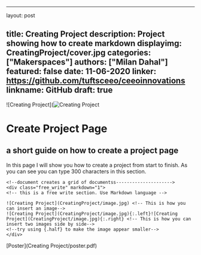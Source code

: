 
---
layout: post

title: Creating Project
description: Project showing how to create markdown
displayimg: CreatingProject/cover.jpg
categories: ["Makerspaces"]
authors: ["Milan Dahal"]
featured: false
date: 11-06-2020
linker: https://github.com/tuftsceeo/ceeoinnovations
linkname: GitHub
draft: true
---

<div class="image_text_overlay" markdown="1">

![Creating Project](![Creating Project](CreatingProject/cover.jpg)
# Create Project Page
## a short guide on how to create a project page
In this page I will show you how to create a project from start to finish. As you can see you can type 300 characters in this section. 
</div>

	<!--document creates a grid of documentss--------------------->
	<div class="free_write" markdown="1">
	<!-- this is a free write section. Use Markdown language -->

	![Creating Project](CreatingProject/image.jpg) <!-- This is how you can insert an image-->
	![Creating Project](CreatingProject/image.jpg){:.left}![Creating Project](CreatingProject/image.jpg){:.right} <!-- This is how you can insert two images side by side-->
	<!--try using {.half} to make the image appear smaller-->
	</div>
	
<div class="document" markdown="1">
[Poster](Creating Project/poster.pdf)
</div>
